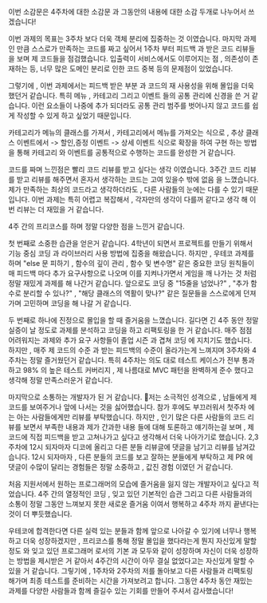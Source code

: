 이번 소감문은 4주차에 대한 소감문 과 그동안의 내용에 대한 소감 두개로 나누어서 쓰겠습니다!

이번 과제의 목표는 3주차 보다 더욱 객체 분리에 집중하는 것 이였습니다.
마지막 과제인 만큼 스스로가 만족하는 코드를 짜고 싶어서 1주차 부터 피드백 과 받은 코드 리뷰들을 보며 제 코드들을 점검했습니다.
입출력이 서비스에서도 이루어지는 점 , 의존성이 존재하는 등, 너무 많은 도메인 분리로 인한 코드 중복 등의 문제점이 있었습니다.

그렇기에 , 이번 과제에서는 피드백 받은 부분 과 코드의 재 사용성을 위해 몰입을 더욱 했던거 같습니다.
특히 메뉴 , 카테고리 그리고 이벤트 들의 공통 관리에 신경을 쓴 거 같습니다.
이런 요소들이 나중에 추가 되더라도 공통 관리 범주를 벗어나지 않고 코드를 쉽게 작성할 수 있게 하고 싶었기 때문입니다.

카테고리가 메뉴의 클래스를 가져서 , 카테고리에서 메뉴를 가져오는 식으로 , 
추상 클래스 이벤트에서 -> 할인,증정 이벤트 -> 상세 이벤트 식으로 확장을 하여 구현 하는 방법을 통해
카테고리 와 이벤트를 공통적으로 수행하는 코드를 완성한 거 같습니다.

코드를 짜며 느낀점은 빨리 코드 리뷰를 받고 싶다는 생각 이였습니다.
3주간 코드 리뷰를 받고 리뷰를 해주면서 혼자서 생각하는 코드는 고여 있을수 밖에 없음 을 느꼈습니다.
제가 만족하는 최상의 코드라고 생각하더라도 , 다른 사람들의 눈에는 다를 수 있기 때문입니다.
이번 과제는 특히 어렵고 복잡해서 , 각자만의 생각이 다를꺼 같다고 생각 해 이번 리뷰는 더 재밌을 거 같습니다.

4주 간의 프리코스를 하며 정말 다양한 점을 느낀거 같습니다.

첫 번째로 소중한 습관을 얻은거 같습니다.
4학년이 되면서 프로젝트를 만들기 위해서 기능 중심 코딩 과 라이브러리 사용 방법에 집중을 해왔습니다.
하지만 , 우테코 과제를 하며 "else 문 피하기 , 함수의 깊이 관리 , 함수 및 변수명" 같은 중요한 코딩 원칙들이
매 피드백 마다 추가 요구사항으로 나오며 이를 지켜나가면서 게임을 깨 나가는 것 처럼 정말 재밌게 과제를 해 나간거 같습니다.
앞으로도 코딩 중 "15줄을 넘었나?" , "추가 함수로 분리할 수 있나?" , "해당 클래스의 역활이 맞나?"
같은 질문들을 스스로에게 던져가며 고민하며 코딩을 해 나갈 거 같습니다.

두 번째로 하나에 진정으로 몰입을 할 때 즐거움을 느꼈습니다.
길다면 긴 4주 동안 정말 실증이 날 정도로 과제를 분석하고 코딩을 하고 리팩토링을 한 거 같습니다.
매주 점점 어려워지는 과제와 추가 요구 사항들이 졸업 시즌 과 겹쳐 코딩 에 지치기도 했습니다.
하지만 , 매주 제 코드의 수준 과 받는 피드백의 수준이 올라가는게 느껴지며 3주차와 4주차는 정말 즐거웠던거 같습니다.
특히 4주차는 의도 대로 테스트 케이스가 전부 통과 하고 98% 의 높은 테스트 커버리지 , 
제 나름대로 MVC 패턴을 완벽하게 준수 했다고 생각해 정말 만족스러운거 같습니다.

마지막으로 소통하는 개발자가 된 거 같습니다.
저는 소극적인 성격으로 , 남들에게 제 코드를 보여주거나 앞에 나서는 것을 싫어했습니다.
참가 후에도 부끄러워서 첫주차 에는 아는 사람들에게만 리뷰를 부탁했습니다.
하지만 , 인기 많은 다른 사람들의 코드 리뷰를 보면서 부족한 내용과 제가 간과한 내용 들에 대해 토론하고 얘기하는걸 보며 , 
제 코드에 직접 피드백을 받고 고쳐나가고 싶다고 생각해서 더욱 나아가기로 했습니다.
2,3주차에 12시 되자마자 디코에 올리고 다른 분들 리뷰글에 댓글을 남기고 리뷰를 남겨갔습니다.
12시 되자마자 , 다른 분들의 코드를 보고 잘하는 분들에게 부탁하고 제 PR 에 댓글이 수많이 달리는 경험들은 정말 소중하고 , 값진 경험 이였던 거 같습니다.

처음 지원서에서 원하는 프로그래머의 모습에 즐거움을 잃지 않는 개발자이고 싶다고 적었습니다.
4주 간의 열정적인 코딩  , 잊고 있던 기본적인 습관 그리고 다른 사람들과의 소통이
정말 그동안 느껴보지 못한 새로운 즐거움 이여서 행복하고 4주차 까지 끝낸다는 것이 더 뿌듯했습니다.

우테코에 합격한다면 다른 실력 있는 분들과 함께 앞으로 나아갈 수 있기에 너무나 행복하고 더욱 성장하겠지만 , 
프리코스를 통해 정말 몰입을 했다라는게 뭔지 자신있게 말할 정도 와 잊고 있던 프로그래머 로서의 기본 과
모두와 같이 성장하며 자신이 더욱 성장하는 방법을 제시받은 거 같아서 4주간의 시간이 아무 결실 없었다고는 자신있게 말할 수 있을 거 같습니다.
그맇기에 , 1주차와 2주차의 저를 돌아보고 다른 사람들과 리팩토링 해가며 최종 테스트를 준비하는 시간을 가져보려고 합니다.
그동안 4주차 동안 재밌는 과제를 다양한 사람들과 함께 즐길수 있는 기회를 만들어 주셔서 감사했습니다!